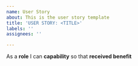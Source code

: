 ```yaml
---
name: User Story
about: This is the user story template
title: 'USER STORY: <TITLE>'
labels: ''
assignees: ''

---
```


As a **role** I can **capability** so that **received benefit**
